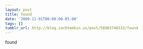 ```yaml
---
layout: post
title: found
date: '2009-11-01T00:00:00-05:00'
tags: []
tumblr_url: http://blog.zachtemkin.us/post/58983746532/found
---
```

found
